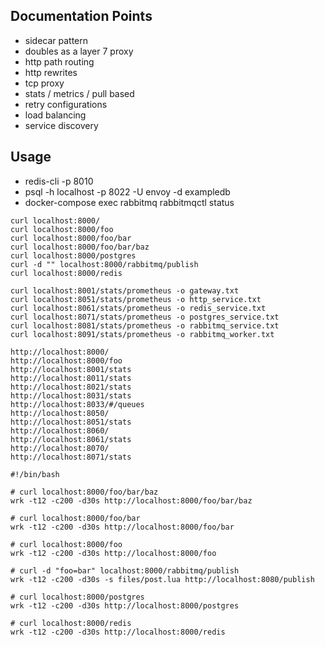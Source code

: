 ## Documentation Points

* sidecar pattern
* doubles as a layer 7 proxy
* http path routing
* http rewrites
* tcp proxy
* stats / metrics / pull based
* retry configurations
* load balancing
* service discovery

## Usage

* redis-cli -p 8010
* psql -h localhost -p 8022 -U envoy -d exampledb
* docker-compose exec rabbitmq rabbitmqctl status

```
curl localhost:8000/
curl localhost:8000/foo
curl localhost:8000/foo/bar
curl localhost:8000/foo/bar/baz
curl localhost:8000/postgres
curl -d "" localhost:8000/rabbitmq/publish
curl localhost:8000/redis
```

```
curl localhost:8001/stats/prometheus -o gateway.txt
curl localhost:8051/stats/prometheus -o http_service.txt
curl localhost:8061/stats/prometheus -o redis_service.txt
curl localhost:8071/stats/prometheus -o postgres_service.txt
curl localhost:8081/stats/prometheus -o rabbitmq_service.txt
curl localhost:8091/stats/prometheus -o rabbitmq_worker.txt
```

```
http://localhost:8000/
http://localhost:8000/foo
http://localhost:8001/stats
http://localhost:8011/stats
http://localhost:8021/stats
http://localhost:8031/stats
http://localhost:8033/#/queues
http://localhost:8050/
http://localhost:8051/stats
http://localhost:8060/
http://localhost:8061/stats
http://localhost:8070/
http://localhost:8071/stats
```

```
#!/bin/bash

# curl localhost:8000/foo/bar/baz
wrk -t12 -c200 -d30s http://localhost:8000/foo/bar/baz

# curl localhost:8000/foo/bar
wrk -t12 -c200 -d30s http://localhost:8000/foo/bar

# curl localhost:8000/foo
wrk -t12 -c200 -d30s http://localhost:8000/foo

# curl -d "foo=bar" localhost:8000/rabbitmq/publish
wrk -t12 -c200 -d30s -s files/post.lua http://localhost:8080/publish

# curl localhost:8000/postgres
wrk -t12 -c200 -d30s http://localhost:8000/postgres

# curl localhost:8000/redis
wrk -t12 -c200 -d30s http://localhost:8000/redis
```
